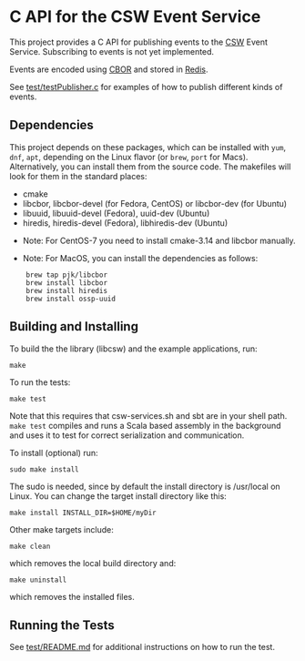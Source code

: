 # C API for the CSW Event Service

This project provides a C API for publishing events to the [CSW](https://github.com/tmtsoftware/csw) Event Service.
Subscribing to events is not yet implemented.

Events are encoded using [CBOR](https://cbor.io/) and stored in [Redis](https://redis.io/).

See [test/testPublisher.c](./test/testPublisher.c) for examples of how to publish different kinds of events.


## Dependencies
This project depends on these packages, which can be installed with `yum`, `dnf`, `apt`, 
depending on the Linux flavor (or `brew`, `port` for Macs). Alternatively, you can
install them from the source code. The makefiles will look for them in the standard places:

* cmake
* libcbor, libcbor-devel (for Fedora, CentOS) or libcbor-dev (for Ubuntu)
* libuuid, libuuid-devel (Fedora), uuid-dev (Ubuntu)
* hiredis, hiredis-devel (Fedora), libhiredis-dev (Ubuntu)

<!--* libev, libev-devel  (Not currently needed: Will be needed if event subscription is implemented)-->

* Note: For CentOS-7 you need to install cmake-3.14 and libcbor manually.

* Note: For MacOS, you can install the dependencies as follows:
```
    brew tap pjk/libcbor
    brew install libcbor
    brew install hiredis
    brew install ossp-uuid
```
<!--    brew install libev   (Not currently needed: Will be needed if event subscription is implemented)-->


## Building and Installing


To build the the library (libcsw) and the example applications, run:

    make

To run the tests:

    make test

Note that this requires that csw-services.sh and sbt are in your shell path. 
`make test` compiles and runs a Scala based assembly in the background and uses it
to test for correct serialization and communication.

To install (optional) run:

    sudo make install

The sudo is needed, since by default the install directory is /usr/local on Linux.
You can change the target install directory like this:

    make install INSTALL_DIR=$HOME/myDir

Other make targets include:

    make clean

which removes the local build directory and:

    make uninstall

which removes the installed files.


## Running the Tests

See [test/README.md](test/README.md) for additional instructions on how to run the test.

